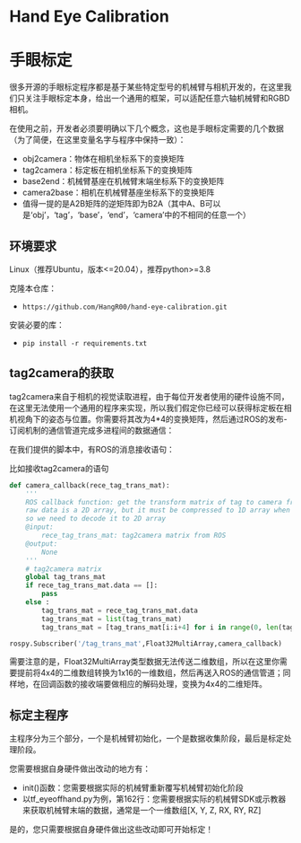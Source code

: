 # Hand Eye Calibration

# 手眼标定

很多开源的手眼标定程序都是基于某些特定型号的机械臂与相机开发的，在这里我们只关注手眼标定本身，给出一个通用的框架，可以适配任意六轴机械臂和RGBD相机。

在使用之前，开发者必须要明确以下几个概念，这也是手眼标定需要的几个数据（为了简便，在这里变量名字与程序中保持一致）：

* obj2camera：物体在相机坐标系下的变换矩阵
* tag2camera：标定板在相机坐标系下的变换矩阵
* base2end：机械臂基座在机械臂末端坐标系下的变换矩阵
* camera2base：相机在机械臂基座坐标系下的变换矩阵
* 值得一提的是A2B矩阵的逆矩阵即为B2A（其中A、B可以是‘obj’，‘tag’，‘base’，‘end’，‘camera’中的不相同的任意一个）

## 环境要求

Linux（推荐Ubuntu，版本<=20.04），推荐python>=3.8

克隆本仓库：
   - `https://github.com/HangR00/hand-eye-calibration.git`

安装必要的库：
   - `pip install -r requirements.txt`

## tag2camera的获取

tag2camera来自于相机的视觉读取进程，由于每位开发者使用的硬件设施不同，在这里无法使用一个通用的程序来实现，所以我们假定你已经可以获得标定板在相机视角下的姿态与位置。你需要将其改为4*4的变换矩阵，然后通过ROS的发布-订阅机制的通信管道完成多进程间的数据通信：

在我们提供的脚本中，有ROS的消息接收语句：

比如接收tag2camera的语句
```python
def camera_callback(rece_tag_trans_mat):
    '''
    ROS callback function: get the transform matrix of tag to camera from camera process
    raw data is a 2D array, but it must be compressed to 1D array when entering the ROS pipeline
    so we need to decode it to 2D array
    @input:
        rece_tag_trans_mat: tag2camera matrix from ROS
    @output:
        None
    '''
    # tag2camera matrix
    global tag_trans_mat
    if rece_tag_trans_mat.data == []:
        pass
    else :
        tag_trans_mat = rece_tag_trans_mat.data
        tag_trans_mat = list(tag_trans_mat)
        tag_trans_mat = [tag_trans_mat[i:i+4] for i in range(0, len(tag_trans_mat), 4)]

rospy.Subscriber('/tag_trans_mat',Float32MultiArray,camera_callback)
```
 
需要注意的是，Float32MultiArray类型数据无法传送二维数组，所以在这里你需要提前将4x4的二维数组转换为1x16的一维数组，然后再送入ROS的通信管道；同样地，在回调函数的接收端要做相应的解码处理，变换为4x4的二维矩阵。

## 标定主程序

主程序分为三个部分，一个是机械臂初始化，一个是数据收集阶段，最后是标定处理阶段。

您需要根据自身硬件做出改动的地方有： 

* init()函数：您需要根据实际的机械臂重新覆写机械臂初始化阶段
* 以tf_eyeoffhand.py为例，第162行：您需要根据实际的机械臂SDK或示教器来获取机械臂末端的数据，通常是一个一维数组[X, Y, Z, RX, RY, RZ]

是的，您只需要根据自身硬件做出这些改动即可开始标定！






